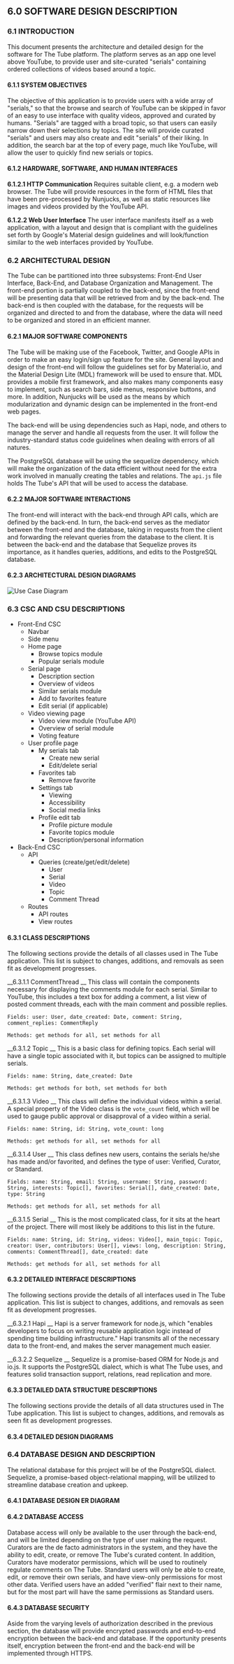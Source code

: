 ## 6.0 SOFTWARE DESIGN DESCRIPTION

### 6.1 INTRODUCTION

  This document presents the architecture and detailed design for the software for The Tube platform. The platform serves as an app one level above YouTube, to provide user and site-curated "serials" containing ordered collections of videos based around a topic.

#### 6.1.1 SYSTEM OBJECTIVES

  The objective of this application is to provide users with a wide array of "serials," so that the browse and search of YouTube can be skipped in favor of an easy to use interface with quality videos, approved and curated by humans. "Serials" are tagged with a broad topic, so that users can easily narrow down their selections by topics. The site will provide curated "serials" and users may also create and edit "serials" of their liking. In addition, the search bar at the top of every page, much like YouTube, will allow the user to quickly find new serials or topics.

#### 6.1.2 HARDWARE, SOFTWARE, AND HUMAN INTERFACES

  __6.1.2.1 HTTP Communication__
    Requires suitable client, e.g. a modern web browser. The Tube will provide resources in the form of HTML files that have been pre-processed by Nunjucks, as well as static resources like images and videos provided by the YouTube API.

  __6.1.2.2 Web User Interface__
    The user interface manifests itself as a web application, with a layout and design that is compliant with the guidelines set forth by Google's Material design guidelines and will look/function similar to the web interfaces provided by YouTube.

### 6.2 ARCHITECTURAL DESIGN
  
  The Tube can be partitioned into three subsystems: Front-End User Interface, Back-End, and Database Organization and Management. The front-end portion is partially coupled to the back-end, since the front-end will be presenting data that will be retrieved from and by the back-end. The back-end is then coupled with the database, for the requests will be organized and directed to and from the database, where the data will need to be organized and stored in an efficient manner.

#### 6.2.1 MAJOR SOFTWARE COMPONENTS

  The Tube will be making use of the Facebook, Twitter, and Google APIs in order to make an easy login/sign up feature for the site. General layout and design of the front-end will follow the guidelines set for by Material.io, and the Material Design Lite (MDL) framework will be used to ensure that. MDL provides a mobile first framework, and also makes many components easy to implement, such as search bars, side menus, responsive buttons, and more. In addition, Nunjucks will be used as the means by which modularization and dynamic design can be implemented in the front-end web pages.

  The back-end will be using dependencies such as Hapi, node, and others to manage the server and handle all requests from the user. It will follow the industry-standard status code guidelines when dealing with errors of all natures.

  The PostgreSQL database will be using the sequelize dependency, which will make the organization of the data efficient without need for the extra work involved in manually creating the tables and relations. The `api.js` file holds The Tube's API that will be used to access the database.

#### 6.2.2 MAJOR SOFTWARE INTERACTIONS

  The front-end will interact with the back-end through API calls, which are defined by the back-end. In turn, the back-end serves as the mediator between the front-end and the database, taking in requests from the client and forwarding the relevant queries from the database to the client. It is between the back-end and the database that Sequelize proves its importance, as it handles queries, additions, and edits to the PostgreSQL database.

#### 6.2.3 ARCHITECTURAL DESIGN DIAGRAMS

![Use Case Diagram][UCD]

[UCD]: /SDF/D-04/use-case-diagram.png "UCD Diagram"

### 6.3 CSC AND CSU DESCRIPTIONS

  * Front-End CSC
    * Navbar
    * Side menu
    * Home page
      * Browse topics module
      * Popular serials module
    * Serial page
      * Description section
      * Overview of videos
      * Similar serials module
      * Add to favorites feature
      * Edit serial (if applicable)
    * Video viewing page
      * Video view module (YouTube API)
      * Overview of serial module
      * Voting feature
    * User profile page
      * My serials tab
        * Create new serial
        * Edit/delete serial
      * Favorites tab
        * Remove favorite
      * Settings tab
        * Viewing
        * Accessibility
        * Social media links
      * Profile edit tab
        * Profile picture module
        * Favorite topics module
        * Description/personal information
  * Back-End CSC
    * API
      * Queries (create/get/edit/delete)
        * User
        * Serial
        * Video
        * Topic
        * Comment Thread
    * Routes
      * API routes
      * View routes

#### 6.3.1 CLASS DESCRIPTIONS

  The following sections provide the details of all classes used in The Tube application. This list is subject to changes, additions, and removals as seen fit as development progresses.

  __6.3.1.1 CommentThread __
    This class will contain the components necessary for displaying the comments module for each serial. Similar to YouTube, this includes a text box for adding a comment, a list view of posted comment threads, each with the main comment and possible replies.

    Fields: user: User, date_created: Date, comment: String, comment_replies: CommentReply

    Methods: get methods for all, set methods for all

  __6.3.1.2 Topic __
    This is a basic class for defining topics. Each serial will have a single topic associated with it, but topics can be assigned to multiple serials.

    Fields: name: String, date_created: Date

    Methods: get methods for both, set methods for both

  __6.3.1.3 Video __
    This class will define the individual videos within a serial. A special property of the Video class is the `vote_count` field, which will be used to gauge public approval or disapproval of a video within a serial.

    Fields: name: String, id: String, vote_count: long

    Methods: get methods for all, set methods for all

  __6.3.1.4 User __
    This class defines new users, contains the serials he/she has made and/or favorited, and defines the type of user: Verified, Curator, or Standard.

    Fields: name: String, email: String, username: String, password: String, interests: Topic[], favorites: Serial[], date_created: Date, type: String

    Methods: get methods for all, set methods for all

  __6.3.1.5 Serial __
    This is the most complicated class, for it sits at the heart of the project. There will most likely be additions to this list in the future.

    Fields: name: String, id: String, videos: Video[], main_topic: Topic, creator: User, contributors: User[], views: long, description: String, comments: CommentThread[], date_created: date

    Methods: get methods for all, set methods for all

#### 6.3.2 DETAILED INTERFACE DESCRIPTIONS
  The following sections provide the details of all interfaces used in The Tube application. This list is subject to changes, additions, and removals as seen fit as development progresses.

  __6.3.2.1 Hapi __
    Hapi is a server framework for node.js, which "enables developers to focus on writing reusable application logic instead of spending time building infrastructure." Hapi transmits all of the necessary data to the front-end, and makes the server management much easier.

  __6.3.2.2 Sequelize __
    Sequelize is a promise-based ORM for Node.js and io.js. It supports the PostgreSQL dialect, which is what The Tube uses, and features solid transaction support, relations, read replication and more.

#### 6.3.3 DETAILED DATA STRUCTURE DESCRIPTIONS
  The following sections provide the details of all data structures used in The Tube application. This list is subject to changes, additions, and removals as seen fit as development progresses.

#### 6.3.4 DETAILED DESIGN DIAGRAMS

### 6.4 DATABASE DESIGN AND DESCRIPTION
  The relational database for this project will be of the PostgreSQL dialect. Sequelize, a promise-based object-relational mapping, will be utilized to streamline database creation and upkeep.

#### 6.4.1 DATABASE DESIGN ER DIAGRAM

#### 6.4.2 DATABASE ACCESS
  Database access will only be available to the user through the back-end, and will be limited depending on the type of user making the request. Curators are the de facto administrators in the system, and they have the ability to edit, create, or remove The Tube's curated content. In addition, Curators have moderator permissions, which will be used to routinely regulate comments on The Tube. Standard users will only be able to create, edit, or remove their own serials, and have view-only permissions for most other data. Verified users have an added "verified" flair next to their name, but for the most part will have the same permissions as Standard users.

#### 6.4.3 DATABASE SECURITY
  Aside from the varying levels of authorization described in the previous section, the database will provide encrypted passwords and end-to-end encryption between the back-end and database. If the opportunity presents itself, encryption between the front-end and the back-end will be implemented through HTTPS.